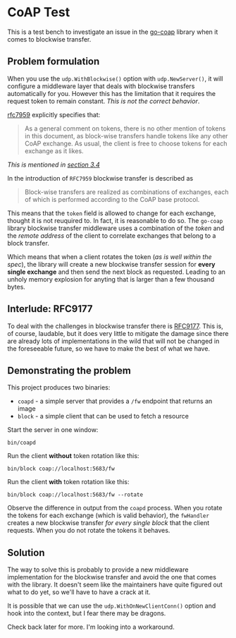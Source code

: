 # CoAP Test

This is a test bench to investigate an issue in the [go-coap](https://github.com/plgd-dev/go-coap) library when it comes to blockwise transfer.  

## Problem formulation

When you use the `udp.WithBlockwise()` option with `udp.NewServer()`, it will configure a middleware layer that deals with blockwise transfers automatically for you.  However this has the limitation that it requires the request token to remain constant. *This is not the correct behavior*.

[rfc7959](https://datatracker.ietf.org/doc/html/rfc7959) explicitly specifies
that:

> As a general comment on tokens, there is no other mention of tokens in this
> document, as block-wise transfers handle tokens like any other CoAP exchange.
> As usual, the client is free to choose tokens for each exchange as it likes.

*This is mentioned in [section 3.4](https://datatracker.ietf.org/doc/html/rfc7959#section-3.4)*

In the introduction of `RFC7959` blockwise transfer is described as

> Block-wise transfers are realized as combinations of exchanges, each of which
> is performed according to the CoAP base protocol.

This means that the `token` field is allowed to change for each exchange, thought it is not reuquired to.  In fact, it is reasonable to do so. The `go-coap` library blockwise transfer middleware uses a combination of the *token* and the *remote address* of the client to correlate exchanges that belong to a block transfer.

Which means that when a client rotates the token (*as is well within the spec*), the library will create a new blockwise transfer session for **every single exchange** and then send the next block as requested. Leading to an unholy memory explosion for anyting that is larger than a few thousand bytes.

## Interlude: RFC9177

To deal with the challenges in blockwise transfer there is [RFC9177](https://datatracker.ietf.org/doc/html/rfc9177).  This is, of course, laudable, but it does very little to mitigate the damage since there are already lots of implementations in the wild that will not be changed in the foreseeable future, so we have to make the best of what we have.

## Demonstrating the problem

This project produces two binaries:

- `coapd` - a simple server that provides a `/fw` endpoint that returns an image
- `block` - a simple client that can be used to fetch a resource

Start the server in one window:

```shell
bin/coapd
```

Run the client **without** token rotation like this:

```shell
bin/block coap://localhost:5683/fw 
```

Run the client **with** token rotation like this:

```shell
bin/block coap://localhost:5683/fw --rotate
```

Observe the difference in output from the `coapd` process.  When you rotate the tokens for each exchange (which is valid behavior), the `fwHandler` creates a new blockwise transfer *for every single block* that the client requests.  When you do not rotate the tokens it behaves.

## Solution

The way to solve this is probably to provide a new middleware implementation for the blockwise transfer and avoid the one that comes with the library.  It doesn't seem like the maintainers have quite figured out what to do yet, so we'll have to have a crack at it.

It is possible that we can use the `udp.WithOnNewClientConn()` option and hook into the context, but I fear there may be dragons.

Check back later for more.  I'm looking into a workaround.
